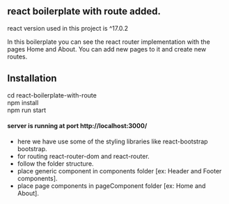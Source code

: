 ## react boilerplate with route added.

react version used in this project is ^17.0.2

In this boilerplate you can see the react router implementation with the pages Home and About. You can add new pages to it and create new routes.

## Installation

cd react-boilerplate-with-route</br>
npm install</br>
npm run start

#### server is running at port http://localhost:3000/

- here we have use some of the styling libraries like react-bootstrap bootstrap.</br>
- for routing react-router-dom and react-router.</br>
- follow the folder structure.</br>
- place generic component in components folder [ex: Header and Footer components].</br>
- place page components in pageComponent folder [ex: Home and About].</br>
